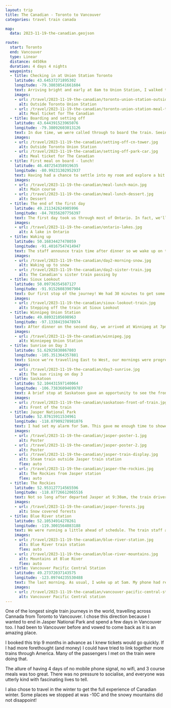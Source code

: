 ```yaml
---
layout: trip
title: The Canadian - Toronto to Vancouver
categories: travel train canada

map:
  data: 2023-11-19-the-canadian.geojson

route:
  start: Toronto
  end: Vancouver
  type: Linear
  distance: 4450km
  duration: 4 days 4 nights
  waypoints:
  - title: Checking in at Union Station Toronto
    latitude: 43.64537271895302
    longitude: -79.38038541661604
    text: Arriving bright and early at 8am to Union Station, I walked through the station, down a ramp, and dropped off my large suitcase knowing I wouldn't see it again until Vancouver. Checking in for the train at the Business Lounge was a simple affair - provide your name and they'll confirm which carriage and compartment I had been allocated. Afterwards, I had to see a gentleman down the way to collect a meal ticket. Since I was early, I had choice between the first or second sitting. Some drinks are available in the lounge, otherwise, I was free to roam around and relax.
    images:
    - url: /travel/2023-11-19-the-canadian/toronto-union-station-outside.jpg
      alt: Outside Toronto Union Station
    - url: /travel/2023-11-19-the-canadian/toronto-union-station-meal-ticket.jpg
      alt: Meal ticket for The Canadian
  - title: Boarding and setting off
    latitude: 43.644391523965076
    longitude: -79.38092603013126
    text: In due time, we were called through to board the train. Seeing the train up close was breath-taking. Huge metal walls was the first thought. Each sleeper carriage has an attendant and they were waiting at the door to greet each of us, letting us know where our room was. Since I was the only passenger in our carriage going all the way to Vancouver, I had to learn some emergency evacuation procedures. Nothing too difficult. Soon after, I got acquainted with my neighbour and we both headed to the Park Car. Since this was off-season, all sleeper passengers had access to the Prestige class observation car at the rear of the train (another reason why I chose to travel in the winter). As we pulled out the station we could see the CN Tower and sit to be served mimosas and canapes. Delicious.
    images:
    - url: /travel/2023-11-19-the-canadian/setting-off-cn-tower.jpg
      alt: Outside Toronto Union Station
    - url: /travel/2023-11-19-the-canadian/setting-off-park-car.jpg
      alt: Meal ticket for The Canadian
  - title: First meal on board - lunch!
    latitude: 46.487254358919635
    longitude: -80.99231302952937
    text: Having had a chance to settle into my room and explore a bit more of the train, of which it is certainly big, it was time for lunch. Both lunch and dinner are 3 course meals and cooked fresh on board the train. Each meal provides a chance to meet new people and discover new perspectives from all walks of life, while being united by a love of the train. After meals, most people head back to their rooms for a short rest. The kitchen certainly does not hold back on portion sizes!
    images:
    - url: /travel/2023-11-19-the-canadian/meal-lunch-main.jpg
      alt: Main course
    - url: /travel/2023-11-19-the-canadian/meal-lunch-dessert.jpg
      alt: Dessert
  - title: The end of the first day
    latitude: 49.211342624905996
    longitude: -84.70356207756397
    text: The first day took us through most of Ontario. In fact, we'll still be in Ontario tomorrow morning, despite the train moving through the night. Ontario is just that big. We snaked between lots of lakes (there are over 250,000 lakes in Ontario!), and it was fascinating to hear how the railway came about from knowledgeable passengers and staff. Dinner was served around 5-6pm. Sitting in the pitch black observation car afterwards was a surreal experience. Passengers retired to their rooms shortly after the sun went down. We've been moving non-stop for 10 hours by this point since leaving Toronto, and I couldn't be in a happier place.
    images:
    - url: /travel/2023-11-19-the-canadian/ontario-lakes.jpg
      alt: A lake in Ontario
  - title: Waking up
    latitude: 50.16834427478059
    longitude: -91.40167547414947
    text: The staff announce train time after dinner so we wake up on the right time. This can differ to the actual timezone we're currently in, but it helps with logistics on board the train. I get a surprisingly good night sleep in a comfortable bed. I wake at 6am to freshen up and head on over to the dining car at 6:30am for breakfast. It is nice to get some quiet time to eat alongside the real early birds. I'll be seeing them regularly for breakfast. Afterwards, I head on up to the Park car (no one else is there) to watch the sun rise and watch the snow covered grounds pass by. We even see our sister train pass too!
    images:
    - url: /travel/2023-11-19-the-canadian/day2-morning-snow.jpg
      alt: Waking up to snow
    - url: /travel/2023-11-19-the-canadian/day2-sister-train.jpg
      alt: The Canadian's sister train passing by
  - title: Sioux Lookout
    latitude: 50.09736354587127
    longitude: -91.91526083907904
    text: Our first stop of the journey! We had 30 minutes to get some fresh air on the platform of Sioux Lookout station, and our first proper look at the train itself. We were able to walk up and down but not to the very front of the train; it was getting a water top up.
    images:
    - url: /travel/2023-11-19-the-canadian/sioux-lookout-train.jpg
      alt: Stepping off the train at Sioux Lookout
  - title: Winnipeg Union Station
    latitude: 49.88932105698963
    longitude: -97.13384159478974
    text: After dinner on the second day, we arrived at Winnipeg at 7pm in the province of Manitoba. We were more or less running on schedule, so we had the full 4 hours here. Many left the station and went to The Forks, a pub nearby. It is also here that the train crew changes; we'll be greeted by fresh new faces tomorrow morning at breakfast. After exploring the train station for a while, I decided to head back to the train instead and get into bed.
    images:
    - url: /travel/2023-11-19-the-canadian/winnipeg.jpg
      alt: Winniepeg Union Station
  - title: Sunrise on Day 3
    latitude: 51.62925830867803
    longitude: -105.351364357881
    text: Since we're travelling East to West, our mornings were progressively getting darker. Breakfast for me was always at 6:30am. I just prefer to start the day early. This also gave me a good few hours alone in the Park car to watch the sunrise. This morning, it was incredible.
    images:
    - url: /travel/2023-11-19-the-canadian/day3-sunrise.jpg
      alt: The sun rising on day 3
  - title: Saskatoon
    latitude: 52.104431597140064
    longitude: -106.73836094699787
    text: A brief stop at Saskatoon gave an opportunity to see the front of the train. We firmly were in Saskatchewan now, and the day would be full of looking across the prairies. Utter nothingness for miles on end. The train staff holds a good number of events for entertainment throughout each day. Today it was bingo, a showing a train documentary, and a wine tasting in the evening. All optional to attend, but also great fun if you do.
    images:
    - url: /travel/2023-11-19-the-canadian/saskatoon-front-of-train.jpg
      alt: Front of the train
  - title: Jasper National Park
    latitude: 52.87615911534961
    longitude: -118.07909278981076
    text: I had set my alarm for 5am. This gave me enough time to shower and get prepared for arrival into Jasper at 6am. I did not want to miss this for anything. Though it was pitch black when the doors were opened, I was the first off the train and so smiling from ear to ear; I had been longing to come back to Jasper for a very very long time. First things first, Tim Hortons for breakfast. Then a few hours exploring the small town watching the sun rise over the snowy mountains. The early cloud cover meant we weren't going to get clear views when we pass through the mountains later, but that didn't matter to me. Just being in Jasper with the sun and fresh snow falling was enough to make the whole trip perfect.
    images:
    - url: /travel/2023-11-19-the-canadian/jasper-poster-1.jpg
      alt: Poster
    - url: /travel/2023-11-19-the-canadian/jasper-poster-2.jpg
      alt: Poster
    - url: /travel/2023-11-19-the-canadian/jasper-train-display.jpg
      alt: Steam train outside Jasper train station
      flex: auto
    - url: /travel/2023-11-19-the-canadian/jasper-the-rockies.jpg
      alt: The Rockies from Jasper station
      flex: auto
  - title: The Rockies
    latitude: 52.953127714565596
    longitude: -118.87726612065516
    text: Not so long after departed Jasper at 9:30am, the train drivers had radioed back to other staff members that elk were spotted alongside the tracks. And as if by magic, there they were on the right. This all happened in a matter of seconds. The Park car was full this morning. People knew this was the prime location for this morning. We were going to pass through the Rocky Mountains. I had been looking forward to this moment for a very long time. The snowy morning had transitioned to misty grey skies and crisp winds; we couldn't see the top of Mount Robson unfortunately. As we snaked our way through and down the mountains, the scenery was breath-taking. From entire forests covered in white snow to the vast Moose Lake - the surface as still as can be. We tried spotting eagles and bears, but alas we could only see their tracks. An incredible morning and one I will never forget. As we descended into British Columbia proper, I headed over to the dining car for brunch.
    images:
    - url: /travel/2023-11-19-the-canadian/jasper-forests.jpg
      alt: Snow covered forests
  - title: Blue River station
    latitude: 52.10534914278261
    longitude: -119.3001564083188
    text: We were running a little ahead of schedule. The train staff announced we had time for a brief stop at Blue River. This was a wonderful opportunity to take some photos of my favourite mountain range in the world. I had seen these on my last visit to Canada, and an air of familiarity arose when I saw them again this time. Truly spectacular.
    images:
    - url: /travel/2023-11-19-the-canadian/blue-river-station.jpg
      alt: Blue River train station
      flex: auto
    - url: /travel/2023-11-19-the-canadian/blue-river-mountains.jpg
      alt: Mountains at Blue River
      flex: auto
  - title: Vancouver Pacific Central Station
    latitude: 49.27372037143575
    longitude: -123.09744235530488
    text: The last morning. As usual, I woke up at 5am. My phone had reception again so that meant we were near Vancouver. In fact, we were early so we had to wait outside of the city for quite some time. I skipped breakfast opting to pick something up once I had dropped my bags off at my hotel. We eventually arrived into Pacific Central station at 8am. It was a bittersweet moment jumping off the train for the final time. It was an incredible four days and four nights onboard. The time I had to myself to contemplate, the wonderful people I spoke to at meal times. A journey I'd gladly do again, maybe even with others if they would come with me. I collected my luggage within the station, and headed to my hotel in downtown Vancouver via a short metro ride.
    images:
    - url: /travel/2023-11-19-the-canadian/vancouver-pacific-central-station.jpg
      alt: Vancouver Pacific Central station
---
```


One of the longest single train journeys in the world, travelling across Cannada from Toronto to Vancouver. I chose this direction because I wanted to end in Jasper National Park and spend a few days in Vancouver too. I had been to Vancouver before and vowed to come back as it is an amazing place.

I booked this trip 9 months in advance as I knew tickets would go quickly. If I had more forethought (and money) I could have tried to link together more trains through America. Many of the passengers I met on the train were doing that.

The allure of having 4 days of no mobile phone signal, no wifi, and 3 course meals was too great. There was no pressure to socialise, and everyone was utterly kind with fascinating lives to tell.

I also chose to travel in the winter to get the full experience of Canadian winter. Some places we stopped at was -10C and the snowy mountains did not disappoint!
